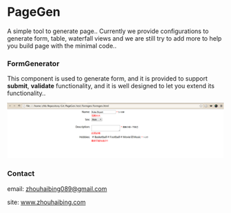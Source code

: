 PageGen
=======

A simple tool to generate page.. Currently we provide configurations to generate form, table, waterfall views and we are still try to add more to help you build page with the minimal code..

### FormGenerator

This component is used to generate form, and it is provided to support **submit**, **validate** functionality, and it is well designed to let you extend its functionality..

![formgen_screenshot](https://raw.githubusercontent.com/zhouhaibing089/PageGen/master/screenshot/formgen.png)

### Contact

email: zhouhaibing089@gmail.com

site: www.zhouhaibing.com
